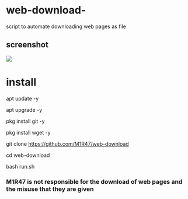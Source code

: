 # web-download-
script to automate downloading web pages as file 
## screenshot 
<boy>
<img src="https://github.com/M1R47/web-download-/blob/main/img/SCAR_Edited_Image_20026628513168.jpg"/>
</body>

# install

apt update -y

apt upgrade -y

pkg install git -y

pkg install wget -y

git clone https://github.com/M1R47/web-download

cd web-download

bash run.sh

### M1R47 is not responsible for the download of web pages and the misuse that they are given
